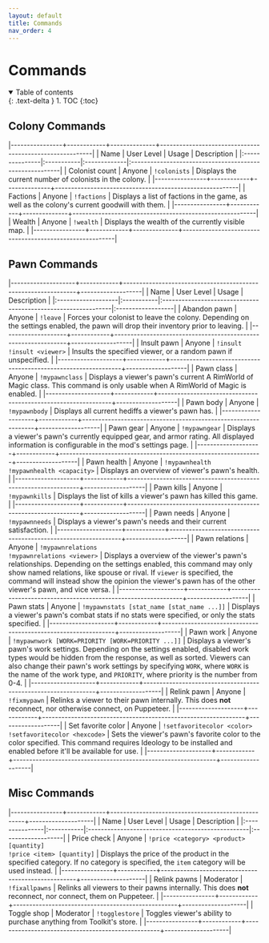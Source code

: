 ```yaml
---
layout: default
title: Commands
nav_order: 4
---
```


# Commands

<details open markdown="block">
  <summary>
    Table of contents
  </summary>
  {: .text-delta }
1. TOC
{:toc}
</details>

## Colony Commands

|----------------+------------+--------------+---------------------------------------------------------|
| Name           | User Level | Usage        | Description                                             |
|:---------------|:-----------|:-------------|:--------------------------------------------------------|
| Colonist count | Anyone     | `!colonists` | Displays the current number of colonists in the colony. |
|----------------+------------+--------------+---------------------------------------------------------|
| Factions       | Anyone     | `!factions`  | Displays a list of factions in the game, as well as the colony's current goodwill with them. |
|----------------+------------+--------------+---------------------------------------------------------|
| Wealth         | Anyone     | `!wealth`    | Displays the wealth of the currently visible map.       |
|----------------+------------+--------------+---------------------------------------------------------|

## Pawn Commands

|--------------------+------------+---------------------------------------------------------------+-------------------|
| Name               | User Level | Usage                                                         | Description       |
|:-------------------|:-----------|:--------------------------------------------------------------|:------------------|
| Abandon pawn       | Anyone     | `!leave`                                                      | Forces your colonist to leave the colony. Depending on the settings enabled, the pawn will drop their inventory prior to leaving. |
|--------------------+------------+---------------------------------------------------------------+-------------------|
| Insult pawn        | Anyone     | `!insult`<br/>`!insult <viewer>`                              | Insults the specified viewer, or a random pawn if unspecified. |
|--------------------+------------+---------------------------------------------------------------+-------------------|
| Pawn class         | Anyone     | `!mypawnclass`                                                | Displays a viewer's pawn's current A RimWorld of Magic class. This command is only usable when A RimWorld of Magic is enabled. |
|--------------------+------------+---------------------------------------------------------------+-------------------|
| Pawn body          | Anyone     | `!mypawnbody`                                                 | Displays all current hediffs a viewer's pawn has. |
|--------------------+------------+---------------------------------------------------------------+-------------------|
| Pawn gear          | Anyone     | `!mypawngear`                                                 | Displays a viewer's pawn's currently equipped gear, and armor rating. All displayed information is configurable in the mod's settings page. |
|--------------------+------------+---------------------------------------------------------------+-------------------|
| Pawn health        | Anyone     | `!mypawnhealth`<br/>`!mypawnhealth <capacity>`                | Displays an overview of viewer's pawn's health. |
|--------------------+------------+---------------------------------------------------------------+-------------------|
| Pawn kills         | Anyone     | `!mypawnkills`                                                | Displays the list of kills a viewer's pawn has killed this game. |
|--------------------+------------+---------------------------------------------------------------+-------------------|
| Pawn needs         | Anyone     | `!mypawnneeds`                                                | Displays a viewer's pawn's needs and their current satisfaction. |
|--------------------+------------+---------------------------------------------------------------+-------------------|
| Pawn relations     | Anyone     | `!mypawnrelations`<br/>`!mypawnrelations <viewer>`            | Displays a overview of the viewer's pawn's relationships. Depending on the settings enabled, this command may only show named relations, like spouse or rival. If `viewer` is specified, the command will instead show the opinion the viewer's pawn has of the other viewer's pawn, and vice versa. |
|--------------------+------------+---------------------------------------------------------------+-------------------|
| Pawn stats         | Anyone     | `!mypawnstats [stat_name [stat_name ...]]`                    | Displays a viewer's pawn's combat stats if no stats were specified, or only the stats specified. |
|--------------------+------------+---------------------------------------------------------------+-------------------|
| Pawn work          | Anyone     | `!mypawnwork [WORK=PRIORITY [WORK=PRIORITY ...]]`             | Displays a viewer's pawn's work settings. Depending on the settings enabled, disabled work types would be hidden from the response, as well as sorted. Viewers can also change their pawn's work settings by specifying `WORK`, where `WORK` is the name of the work type, and `PRIORITY`, where priority is the number from 0-4. |
|--------------------+------------+---------------------------------------------------------------+-------------------|
| Relink pawn        | Anyone     | `!fixmypawn`                                                  | Relinks a viewer to their pawn internally. This does **not** reconnect, nor otherwise connect, on Puppeteer. |
|--------------------+------------+---------------------------------------------------------------+-------------------|
| Set favorite color | Anyone     | `!setfavoritecolor <color>`<br/>`!setfavoritecolor <hexcode>` | Sets the viewer's pawn's favorite color to the color specified. This command requires Ideology to be installed and enabled before it'll be available for use. |
|--------------------+------------+---------------------------------------------------------------+-------------------|

## Misc Commands

|----------------+------------+---------------------------------------------------+--------------------|
| Name           | User Level | Usage                                             | Description        |
|:---------------|:-----------|:--------------------------------------------------|:-------------------|
| Price check    | Anyone     | `!price <category> <product> [quantity]`<br/>`!price <item> [quantity]` | Displays the price of the product in the specified category. If no category is specified, the `item` category will be used instead. |
|----------------+------------+---------------------------------------------------+--------------------|
| Relink pawns   | Moderator  | `!fixallpawns`                                    | Relinks all viewers to their pawns internally. This does **not** reconnect, nor connect, them on Puppeteer. |
|----------------+------------+---------------------------------------------------+--------------------|
| Toggle shop    | Moderator  | `!togglestore`                                    | Toggles viewer's ability to purchase anything from Toolkit's store. |
|----------------+------------+---------------------------------------------------+--------------------|
